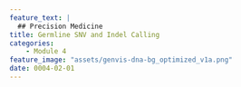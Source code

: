 ```yaml
---
feature_text: |
  ## Precision Medicine
title: Germline SNV and Indel Calling
categories:
    - Module 4
feature_image: "assets/genvis-dna-bg_optimized_v1a.png"
date: 0004-02-01
---
```


